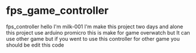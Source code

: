 # fps_game_controller
fps_controller
hello 
I'm milk-001
I'm make this project two days and alone
this project use arduino promicro 
this is make for game overwatch but It can use other game
but if you went to use this controller for other game 
you should be edit this code 

